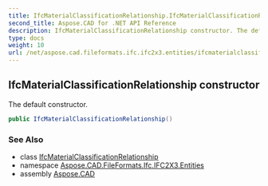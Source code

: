 ```yaml
---
title: IfcMaterialClassificationRelationship.IfcMaterialClassificationRelationship
second_title: Aspose.CAD for .NET API Reference
description: IfcMaterialClassificationRelationship constructor. The default constructor
type: docs
weight: 10
url: /net/aspose.cad.fileformats.ifc.ifc2x3.entities/ifcmaterialclassificationrelationship/ifcmaterialclassificationrelationship/
---
```

## IfcMaterialClassificationRelationship constructor

The default constructor.

```csharp
public IfcMaterialClassificationRelationship()
```

### See Also

* class [IfcMaterialClassificationRelationship](../)
* namespace [Aspose.CAD.FileFormats.Ifc.IFC2X3.Entities](../../ifcmaterialclassificationrelationship/)
* assembly [Aspose.CAD](../../../)


